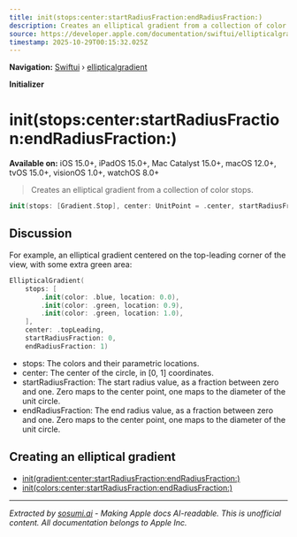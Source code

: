 ```yaml
---
title: init(stops:center:startRadiusFraction:endRadiusFraction:)
description: Creates an elliptical gradient from a collection of color stops.
source: https://developer.apple.com/documentation/swiftui/ellipticalgradient/init(stops:center:startradiusfraction:endradiusfraction:)
timestamp: 2025-10-29T00:15:32.025Z
---
```


**Navigation:** [Swiftui](/documentation/swiftui) › [ellipticalgradient](/documentation/swiftui/ellipticalgradient)

**Initializer**

# init(stops:center:startRadiusFraction:endRadiusFraction:)

**Available on:** iOS 15.0+, iPadOS 15.0+, Mac Catalyst 15.0+, macOS 12.0+, tvOS 15.0+, visionOS 1.0+, watchOS 8.0+

> Creates an elliptical gradient from a collection of color stops.

```swift
init(stops: [Gradient.Stop], center: UnitPoint = .center, startRadiusFraction: CGFloat = 0, endRadiusFraction: CGFloat = 0.5)
```

## Discussion

For example, an elliptical gradient centered on the top-leading corner of the view, with some extra green area:

```swift
EllipticalGradient(
    stops: [
        .init(color: .blue, location: 0.0),
        .init(color: .green, location: 0.9),
        .init(color: .green, location: 1.0),
    ],
    center: .topLeading,
    startRadiusFraction: 0,
    endRadiusFraction: 1)
```

- stops: The colors and their parametric locations.
- center: The center of the circle, in [0, 1] coordinates.
- startRadiusFraction: The start radius value, as a fraction between zero and one. Zero maps to the center point, one maps to the diameter of the unit circle.
- endRadiusFraction: The end radius value, as a fraction between zero and one. Zero maps to the center point, one maps to the diameter of the unit circle.

## Creating an elliptical gradient

- [init(gradient:center:startRadiusFraction:endRadiusFraction:)](/documentation/swiftui/ellipticalgradient/init(gradient:center:startradiusfraction:endradiusfraction:))
- [init(colors:center:startRadiusFraction:endRadiusFraction:)](/documentation/swiftui/ellipticalgradient/init(colors:center:startradiusfraction:endradiusfraction:))

---

*Extracted by [sosumi.ai](https://sosumi.ai) - Making Apple docs AI-readable.*
*This is unofficial content. All documentation belongs to Apple Inc.*
